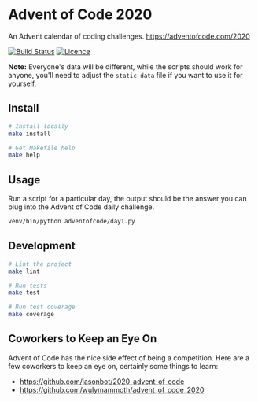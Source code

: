 # Advent of Code 2020

An Advent calendar of coding challenges. https://adventofcode.com/2020

[![Build Status](https://travis-ci.com/Justintime50/adventofcode.svg?branch=master)](https://travis-ci.com/Justintime50/adventofcode)
[![Licence](https://img.shields.io/github/license/justintime50/adventofcode)](LICENSE)

**Note:** Everyone's data will be different, while the scripts should work for anyone, you'll need to adjust the `static_data` file if you want to use it for yourself.

## Install

```bash
# Install locally
make install

# Get Makefile help
make help
```

## Usage

Run a script for a particular day, the output should be the answer you can plug into the Advent of Code daily challenge.

```bash
venv/bin/python adventofcode/day1.py
```

## Development

```bash
# Lint the project
make lint

# Run tests
make test

# Run test coverage
make coverage
```

## Coworkers to Keep an Eye On

Advent of Code has the nice side effect of being a competition. Here are a few coworkers to keep an eye on, certainly some things to learn:

* https://github.com/jasonbot/2020-advent-of-code
* https://github.com/wulymammoth/advent_of_code_2020
